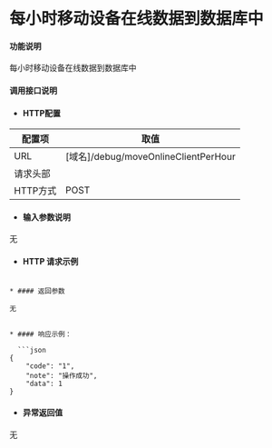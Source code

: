 # 每小时移动设备在线数据到数据库中


#### 功能说明
每小时移动设备在线数据到数据库中


#### 调用接口说明

* #### HTTP配置

| 配置项 | 取值 |
| --- | --- |
| URL | \[域名\]/debug/moveOnlineClientPerHour|
| 请求头部 | |
| HTTP方式 | POST |

* #### 输入参数说明

无

* #### HTTP 请求示例

```

* #### 返回参数

无


* #### 响应示例：

  ```json
{
    "code": "1",
    "note": "操作成功",
    "data": 1
}
```



* #### 异常返回值
无








